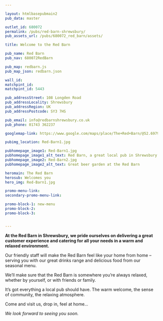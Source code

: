 ```yaml
---

layout: htmlbasepubmain2
pub_data: master

outlet_id: 680072
permalink: /pubs/red-barn-shrewsbury/
pub_assets_url: /pubs/680072_red_barn/assets/

title: Welcome to the Red Barn

pub_name: Red Barn
pub_nav: 680072RedBarn

pub_map: redbarn.js
pub_map_json: redbarn.json

wall_id:
matchpint_id:
matchpint_id: 5443

pub_addressStreet: 108 Longden Road
pub_addressLocality: Shrewsbury
pub_addressRegion: UK
pub_addressPostcode: SY3 7HS

pub_email: info@redbarnshrewsbury.co.uk
pub_phone: 01743 362237

googlemap-link: https://www.google.com/maps/place/The+Red+Barn/@52.697922,-2.761491,18z/data=!4m12!1m6!3m5!1s0x0:0x39fcfca4f612bff3!2sThe+Red+Barn!8m2!3d52.697846!4d-2.760411!3m4!1s0x0:0x39fcfca4f612bff3!8m2!3d52.697846!4d-2.760411?hl=en-GB

pubimg_location: Red-Barn1.jpg

pubhomepage_image1: Red-Barn1.jpg
pubhomepage_image1_alt_text: Red Barn, a great local pub in Shrewsbury
pubhomepage_image2: Red-Barn2.jpg
pubhomepage_image2_alt_text: Great beer garden at the Red Barn

heromain: The Red Barn
herosub: Welcomes you
hero_img: Red-Barn1.jpg

promo-menu-link: 
secondary-promo-menu-link:

promo-block-1: new-menu
promo-block-2: 
promo-block-3:


---
```


**At the Red Barn in Shrewsbury, we pride ourselves on delivering a great customer experience and catering for all your needs in a warm and relaxed environment.**

Our friendly staff will make the Red Barn feel like your home from home – serving you with our great drinks range and delicious food from our seasonal menu.

We’ll make sure that the Red Barn is somewhere you’re always relaxed, whether by yourself, or with friends or family.

It’s got everything a local pub should have. The warm welcome, the sense of community, the relaxing atmosphere. 

Come and visit us, drop in, feel at home… 

*We look forward to seeing you soon.*
